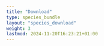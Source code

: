 ```yaml
---
title: "Download"
type: species_bundle
layout: "species_download"
weight: 3
lastmod: 2024-11-20T16:23:21+01:00
---
```

